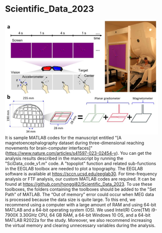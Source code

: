# Scientific_Data_2023
![Scientific_Data_2023](Scientific_Data_2023.JPG)
It is sample MATLAB codes for the manuscript entitled "[A magnetoencephalography dataset during three-dimensional reaching movements for brain-computer interfaces]"(https://www.nature.com/articles/s41597-023-02454-y).
You can get the analysis results described in the manuscript by running the "SciData_code_v1.m" code.
A "topoplot" function and related sub-functions in the EEGLAB toolbox are needed to plot a topography. The EEGLAB software is available at https://sccn.ucsd.edu/eeglab30. For time-frequency analysis or FTF analysis, our custom MATLAB codes are required. It can be found at https://github.com/honggi82/Scientific_Data_2023. To use these toolboxes, the folders containing the toolboxes should be added to the "Set Path" of MATLAB.
The “Out of memory” error could occur when MEG data is processed because the data size is quite large. To this end, we recommend using a computer with a large amount of RAM and using 64-bit MATLAB and a 64-bit operating system (OS). We used Intel(R) Core(TM) i9-7900X 3.30GHz CPU, 64 GB RAM, a 64-bit Windows 10 OS, and a 64-bit MATLAB R2022a for the study. Moreover, we also recommend increasing the virtual memory and clearing unnecessary variables during the analysis.
